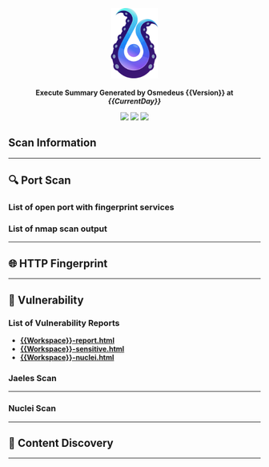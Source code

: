 <p align="center">
  <a href="https://www.osmedeus.org"><img alt="Osmedeus" src="https://raw.githubusercontent.com/osmedeus/assets/main/logo-transparent.png" height="140" /></a>
  <br />
  <br />
  <strong>Execute Summary Generated by Osmedeus {{Version}} at <em>{{CurrentDay}}</em></strong>

  <p align="center">
  <a href="https://docs.osmedeus.org/"><img src="https://img.shields.io/badge/Documentation-0078D4?style=for-the-badge&logo=GitBook&logoColor=39ff14&labelColor=black&color=black"></a>
  <a href="https://docs.osmedeus.org/donation/"><img src="https://img.shields.io/badge/Donation-0078D4?style=for-the-badge&logo=GitHub-Sponsors&logoColor=39ff14&labelColor=black&color=black"></a>
  <a href="https://twitter.com/OsmedeusEngine"><img src="https://img.shields.io/badge/%40OsmedeusEngine-0078D4?style=for-the-badge&logo=Twitter&logoColor=39ff14&labelColor=black&color=black"></a>
  </p>
</p>


## Scan Information 

<scanInfo />

***


## 🔍 Port Scan

### List of open port with fingerprint services

<content src="{{Output}}/portscan/detail-open-ports.txt" />

### List of nmap scan output

<content src="{{Output}}/portscan/nmap-raw-{{Workspace}}.txt" shorten=true/>

***

## 🌐 HTTP Fingerprint

<content src="{{Output}}/portscan/beautify-http-{{Workspace}}.txt" />

***

## 🐞 Vulnerability

### List of Vulnerability Reports

- [**{{Workspace}}-report.html**]({{Output}}/vuln/active/{{Workspace}}-report.html)
- [**{{Workspace}}-sensitive.html**]({{Output}}/vuln/sensitive/{{Workspace}}-sensitive.html)
- [**{{Workspace}}-nuclei.html**]({{Output}}/vuln/nuclei/{{Workspace}}-nuclei.html)

### Jaeles Scan

<content src="{{Output}}/vuln/active/jaeles-summary.txt" />

<content src="{{Output}}/vuln/sensitive/jaeles-summary.txt" />

***

### Nuclei Scan

<content src="{{Output}}/vuln/nuclei/{{Workspace}}-nuclei-scan.txt" />

***


## 📃 Content Discovery

<content src="{{Output}}/directory/unique-beautify-{{Workspace}}.txt" />

***

